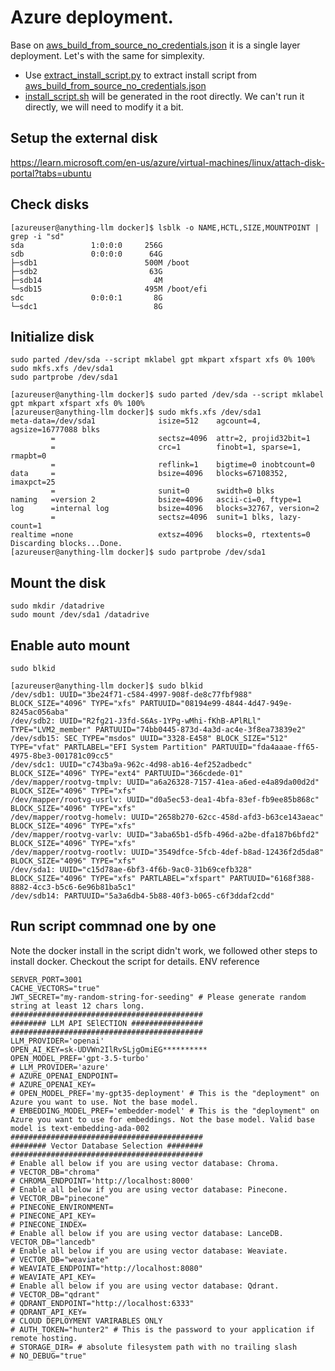 # Azure deployment.
Base on [aws_build_from_source_no_credentials.json](cloud-deployments/aws/cloudformation/aws_build_from_source_no_credentials.json) it is a single layer deployment. Let's with the same for simplexity.
  - Use [extract_install_script.py](./extract_install_script.py) to extract install script from [aws_build_from_source_no_credentials.json](cloud-deployments/aws/cloudformation/aws_build_from_source_no_credentials.json)
  - [install_script.sh](./install_script.sh) will be generated in the root directly. We can't run it directly, we will need to modify it a bit.


## Setup the external disk
https://learn.microsoft.com/en-us/azure/virtual-machines/linux/attach-disk-portal?tabs=ubuntu
## Check disks
```
[azureuser@anything-llm docker]$ lsblk -o NAME,HCTL,SIZE,MOUNTPOINT | grep -i "sd"
sda               1:0:0:0     256G 
sdb               0:0:0:0      64G 
├─sdb1                        500M /boot
├─sdb2                         63G 
├─sdb14                         4M 
└─sdb15                       495M /boot/efi
sdc               0:0:0:1       8G 
└─sdc1                          8G 
```
## Initialize disk
```
sudo parted /dev/sda --script mklabel gpt mkpart xfspart xfs 0% 100%
sudo mkfs.xfs /dev/sda1
sudo partprobe /dev/sda1
```
```
[azureuser@anything-llm docker]$ sudo parted /dev/sda --script mklabel gpt mkpart xfspart xfs 0% 100%
[azureuser@anything-llm docker]$ sudo mkfs.xfs /dev/sda1
meta-data=/dev/sda1              isize=512    agcount=4, agsize=16777088 blks
         =                       sectsz=4096  attr=2, projid32bit=1
         =                       crc=1        finobt=1, sparse=1, rmapbt=0
         =                       reflink=1    bigtime=0 inobtcount=0
data     =                       bsize=4096   blocks=67108352, imaxpct=25
         =                       sunit=0      swidth=0 blks
naming   =version 2              bsize=4096   ascii-ci=0, ftype=1
log      =internal log           bsize=4096   blocks=32767, version=2
         =                       sectsz=4096  sunit=1 blks, lazy-count=1
realtime =none                   extsz=4096   blocks=0, rtextents=0
Discarding blocks...Done.
[azureuser@anything-llm docker]$ sudo partprobe /dev/sda1
```
## Mount the disk
```
sudo mkdir /datadrive
sudo mount /dev/sda1 /datadrive
```
## Enable auto mount
```
sudo blkid
```
```
[azureuser@anything-llm docker]$ sudo blkid
/dev/sdb1: UUID="3be24f71-c584-4997-908f-de8c77fbf988" BLOCK_SIZE="4096" TYPE="xfs" PARTUUID="08194e99-4844-4d47-949e-8245ac056aba"
/dev/sdb2: UUID="R2fg21-J3fd-S6As-1YPg-wMhi-fKhB-APlRLl" TYPE="LVM2_member" PARTUUID="74bb0445-873d-4a3d-ac4e-3f8ea73839e2"
/dev/sdb15: SEC_TYPE="msdos" UUID="3328-E458" BLOCK_SIZE="512" TYPE="vfat" PARTLABEL="EFI System Partition" PARTUUID="fda4aaae-ff65-4975-8be3-001781c09cc5"
/dev/sdc1: UUID="c743ba9a-962c-4d98-ab16-4ef252adbedc" BLOCK_SIZE="4096" TYPE="ext4" PARTUUID="366cdede-01"
/dev/mapper/rootvg-tmplv: UUID="a6a26328-7157-41ea-a6ed-e4a89da00d2d" BLOCK_SIZE="4096" TYPE="xfs"
/dev/mapper/rootvg-usrlv: UUID="d0a5ec53-dea1-4bfa-83ef-fb9ee85b868c" BLOCK_SIZE="4096" TYPE="xfs"
/dev/mapper/rootvg-homelv: UUID="2658b270-62cc-458d-afd3-b63ce143aeac" BLOCK_SIZE="4096" TYPE="xfs"
/dev/mapper/rootvg-varlv: UUID="3aba65b1-d5fb-496d-a2be-dfa187b6bfd2" BLOCK_SIZE="4096" TYPE="xfs"
/dev/mapper/rootvg-rootlv: UUID="3549dfce-5fcb-4def-b8ad-12436f2d5da8" BLOCK_SIZE="4096" TYPE="xfs"
/dev/sda1: UUID="c15d78ae-6bf3-4f6b-9ac0-31b69cefb328" BLOCK_SIZE="4096" TYPE="xfs" PARTLABEL="xfspart" PARTUUID="6168f388-8882-4cc3-b5c6-6e96b81ba5c1"
/dev/sdb14: PARTUUID="5a3a6db4-5b88-40f3-b065-c6f3ddaf2cdd"
```
## Run script commnad one by one
Note the docker install in the script didn't work, we followed other steps to install docker. Checkout the script for details.
ENV reference
```
SERVER_PORT=3001
CACHE_VECTORS="true"
JWT_SECRET="my-random-string-for-seeding" # Please generate random string at least 12 chars long.
###########################################
######## LLM API SElECTION ################
###########################################
LLM_PROVIDER='openai'
OPEN_AI_KEY=sk-UDVWn2IlRvSLjgOmiEG**********
OPEN_MODEL_PREF='gpt-3.5-turbo'
# LLM_PROVIDER='azure'
# AZURE_OPENAI_ENDPOINT=
# AZURE_OPENAI_KEY=
# OPEN_MODEL_PREF='my-gpt35-deployment' # This is the "deployment" on Azure you want to use. Not the base model.
# EMBEDDING_MODEL_PREF='embedder-model' # This is the "deployment" on Azure you want to use for embeddings. Not the base model. Valid base model is text-embedding-ada-002
###########################################
######## Vector Database Selection ########
###########################################
# Enable all below if you are using vector database: Chroma.
# VECTOR_DB="chroma"
# CHROMA_ENDPOINT='http://localhost:8000'
# Enable all below if you are using vector database: Pinecone.
# VECTOR_DB="pinecone"
# PINECONE_ENVIRONMENT=
# PINECONE_API_KEY=
# PINECONE_INDEX=
# Enable all below if you are using vector database: LanceDB.
VECTOR_DB="lancedb"
# Enable all below if you are using vector database: Weaviate.
# VECTOR_DB="weaviate"
# WEAVIATE_ENDPOINT="http://localhost:8080"
# WEAVIATE_API_KEY=
# Enable all below if you are using vector database: Qdrant.
# VECTOR_DB="qdrant"
# QDRANT_ENDPOINT="http://localhost:6333"
# QDRANT_API_KEY=
# CLOUD DEPLOYMENT VARIRABLES ONLY
# AUTH_TOKEN="hunter2" # This is the password to your application if remote hosting.
# STORAGE_DIR= # absolute filesystem path with no trailing slash
# NO_DEBUG="true"
```